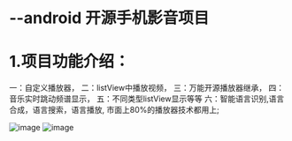 # --android 开源手机影音项目
# 1.项目功能介绍：
一：自定义播放器，
二：listView中播放视频，
三：万能开源播放器继承，
四：音乐实时跳动频谱显示，
五：不同类型listView显示等等
六：智能语言识别,语言合成，语言搜索，语言播放,
市面上80%的播放器技术都用上;

![image](https://github.com/Amition/Cell-phone-video/blob/master/app/src/main/res/drawable-hdpi/voice_c.png)
![image](https://github.com/Amition/Cell-phone-video/blob/master/app/src/main/res/drawable/project_introduction.png)


